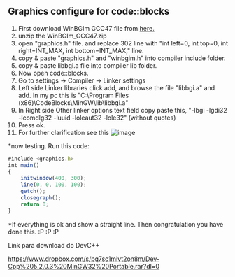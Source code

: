 ## Graphics configure for code::blocks
01. First download WinBGIm GCC47 file from [here.](https://github.com/tanvir002700/Blog-post/blob/master/WinBGIm_GCC47.zip?raw=true)
02. unzip the WinBGIm_GCC47.zip
03. open "graphics.h" file. and replace 302 line with "int left=0, int top=0, int right=INT_MAX, int bottom=INT_MAX," line.
04. copy & paste "graphics.h" and "winbgim.h" into compiler include folder.
05. copy & paste libbgi.a file into compiler lib folder.
06. Now open code::blocks.
07. Go to settings -> Compiler -> Linker settings
08. Left side Linker libraries click add, and browse the file "libbgi.a" and add. In my pc this is "C:\Program Files (x86)\CodeBlocks\MinGW\lib\libbgi.a"
09. In Right side Other linker options text field copy paste this, "-lbgi -lgdi32 -lcomdlg32 -luuid -loleaut32 -lole32" (without quotes)
10. Press ok.
11. For further clarification see this ![image](http://i.imgur.com/twC2Pdd.jpg)

*now testing. Run this code:
```javascript
#include <graphics.h>
int main()
{
    initwindow(400, 300);
    line(0, 0, 100, 100);
    getch();
    closegraph();
    return 0;
}
```

*If everything is ok and show a straight line. Then congratulation you have done this. :P :P :P

Link para download do DevC++

<https://www.dropbox.com/s/pq7sc1mivt2on8m/Dev-Cpp%205.2.0.3%20MinGW32%20Portable.rar?dl=0>
